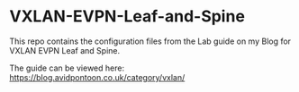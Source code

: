 # VXLAN-EVPN-Leaf-and-Spine

This repo contains the configuration files from the Lab guide on my Blog for VXLAN EVPN Leaf and Spine.

The guide can be viewed here: https://blog.avidpontoon.co.uk/category/vxlan/
